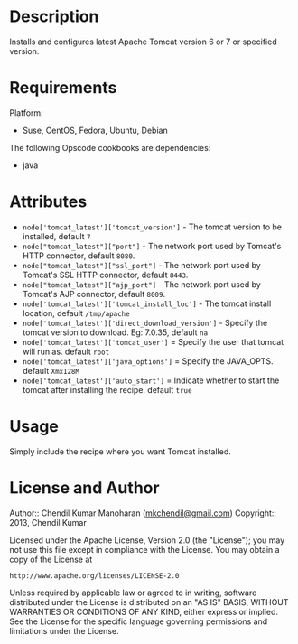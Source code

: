 Description
===========

Installs and configures latest Apache Tomcat version 6 or 7 or specified version.

Requirements
============

Platform:

* Suse, CentOS, Fedora, Ubuntu, Debian

The following Opscode cookbooks are dependencies:

* java

Attributes
==========

* `node['tomcat_latest']['tomcat_version']` - The tomcat version to be installed, default `7`
* `node["tomcat_latest"]["port"]` - The network port used by Tomcat's HTTP connector, default `8080`.
* `node["tomcat_latest"]["ssl_port"]` - The network port used by Tomcat's SSL HTTP connector, default `8443`.
* `node["tomcat_latest"]["ajp_port"]` - The network port used by Tomcat's AJP connector, default `8009`. 
* `node['tomcat_latest']['tomcat_install_loc']` - The tomcat install location, default `/tmp/apache`
* `node['tomcat_latest']['direct_download_version']` - Specify the tomcat version to download. Eg: 7.0.35, default `na`
* `node['tomcat_latest']['tomcat_user']` = Specify the user that tomcat will run as. default `root`
* `node['tomcat_latest']['java_options']` = Specify the JAVA_OPTS. default `Xmx128M`
* `node['tomcat_latest']['auto_start']` = Indicate whether to start the tomcat after installing the recipe. default `true`


Usage
=====

Simply include the recipe where you want Tomcat installed.

License and Author
==================

Author:: Chendil Kumar Manoharan (<mkchendil@gmail.com>)
Copyright:: 2013, Chendil Kumar

Licensed under the Apache License, Version 2.0 (the "License");
you may not use this file except in compliance with the License.
You may obtain a copy of the License at

    http://www.apache.org/licenses/LICENSE-2.0

Unless required by applicable law or agreed to in writing, software
distributed under the License is distributed on an "AS IS" BASIS,
WITHOUT WARRANTIES OR CONDITIONS OF ANY KIND, either express or implied.
See the License for the specific language governing permissions and
limitations under the License.
